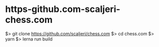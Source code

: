 # https-github.com-scaljeri-chess.com
$> git clone https://github.com/scaljeri/chess.com $> cd chess.com $> yarn $> lerna run build
